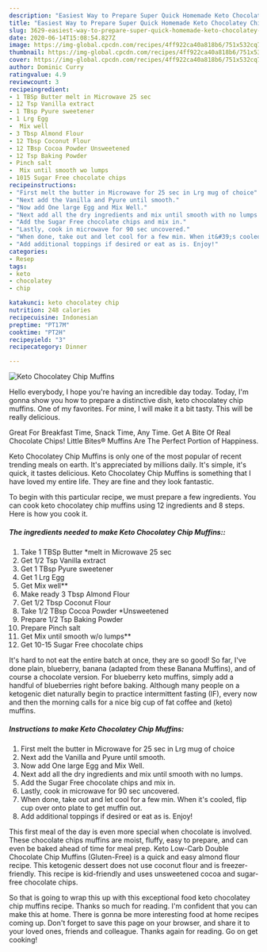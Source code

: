 ```yaml
---
description: "Easiest Way to Prepare Super Quick Homemade Keto Chocolatey Chip Muffins"
title: "Easiest Way to Prepare Super Quick Homemade Keto Chocolatey Chip Muffins"
slug: 3629-easiest-way-to-prepare-super-quick-homemade-keto-chocolatey-chip-muffins
date: 2020-06-14T15:08:54.827Z
image: https://img-global.cpcdn.com/recipes/4ff922ca40a818b6/751x532cq70/keto-chocolatey-chip-muffins-recipe-main-photo.jpg
thumbnail: https://img-global.cpcdn.com/recipes/4ff922ca40a818b6/751x532cq70/keto-chocolatey-chip-muffins-recipe-main-photo.jpg
cover: https://img-global.cpcdn.com/recipes/4ff922ca40a818b6/751x532cq70/keto-chocolatey-chip-muffins-recipe-main-photo.jpg
author: Dominic Curry
ratingvalue: 4.9
reviewcount: 3
recipeingredient:
- 1 TBSp Butter melt in Microwave 25 sec
- 12 Tsp Vanilla extract
- 1 TBsp Pyure sweetener
- 1 Lrg Egg
-  Mix well
- 3 Tbsp Almond Flour
- 12 Tbsp Coconut Flour
- 12 TBsp Cocoa Powder Unsweetened
- 12 Tsp Baking Powder
- Pinch salt
-  Mix until smooth wo lumps
- 1015 Sugar Free chocolate chips
recipeinstructions:
- "First melt the butter in Microwave for 25 sec in Lrg mug of choice"
- "Next add the Vanilla and Pyure until smooth."
- "Now add One large Egg and Mix Well."
- "Next add all the dry ingredients and mix until smooth with no lumps."
- "Add the Sugar Free chocolate chips and mix in."
- "Lastly, cook in microwave for 90 sec uncovered."
- "When done, take out and let cool for a few min. When it&#39;s cooled, flip cup over onto plate to get muffin out."
- "Add additional toppings if desired or eat as is. Enjoy!"
categories:
- Resep
tags:
- keto
- chocolatey
- chip

katakunci: keto chocolatey chip
nutrition: 248 calories
recipecuisine: Indonesian
preptime: "PT17M"
cooktime: "PT2H"
recipeyield: "3"
recipecategory: Dinner

---
```



![Keto Chocolatey Chip Muffins](https://img-global.cpcdn.com/recipes/4ff922ca40a818b6/751x532cq70/keto-chocolatey-chip-muffins-recipe-main-photo.jpg)

Hello everybody, I hope you're having an incredible day today. Today, I'm gonna show you how to prepare a distinctive dish, keto chocolatey chip muffins. One of my favorites. For mine, I will make it a bit tasty. This will be really delicious.

Great For Breakfast Time, Snack Time, Any Time. Get A Bite Of Real Chocolate Chips! Little Bites® Muffins Are The Perfect Portion of Happiness.

Keto Chocolatey Chip Muffins is only one of the most popular of recent trending meals on earth. It's appreciated by millions daily. It's simple, it's quick, it tastes delicious. Keto Chocolatey Chip Muffins is something that I have loved my entire life. They are fine and they look fantastic.


To begin with this particular recipe, we must prepare a few ingredients. You can cook keto chocolatey chip muffins using 12 ingredients and 8 steps. Here is how you cook it.

##### The ingredients needed to make Keto Chocolatey Chip Muffins::

1. Take 1 TBSp Butter *melt in Microwave 25 sec
1. Get 1/2 Tsp Vanilla extract
1. Get 1 TBsp Pyure sweetener
1. Get 1 Lrg Egg
1. Get  Mix well**
1. Make ready 3 Tbsp Almond Flour
1. Get 1/2 Tbsp Coconut Flour
1. Take 1/2 TBsp Cocoa Powder *Unsweetened
1. Prepare 1/2 Tsp Baking Powder
1. Prepare Pinch salt
1. Get  Mix until smooth w/o lumps**
1. Get 10-15 Sugar Free chocolate chips


It&#39;s hard to not eat the entire batch at once, they are so good! So far, I&#39;ve done plain, blueberry, banana (adapted from these Banana Muffins), and of course a chocolate version. For blueberry keto muffins, simply add a handful of blueberries right before baking. Although many people on a ketogenic diet naturally begin to practice intermittent fasting (IF), every now and then the morning calls for a nice big cup of fat coffee and (keto) muffins. 

##### Instructions to make Keto Chocolatey Chip Muffins:

1. First melt the butter in Microwave for 25 sec in Lrg mug of choice
1. Next add the Vanilla and Pyure until smooth.
1. Now add One large Egg and Mix Well.
1. Next add all the dry ingredients and mix until smooth with no lumps.
1. Add the Sugar Free chocolate chips and mix in.
1. Lastly, cook in microwave for 90 sec uncovered.
1. When done, take out and let cool for a few min. When it&#39;s cooled, flip cup over onto plate to get muffin out.
1. Add additional toppings if desired or eat as is. Enjoy!


This first meal of the day is even more special when chocolate is involved. These chocolate chips muffins are moist, fluffy, easy to prepare, and can even be baked ahead of time for meal prep. Keto Low-Carb Double Chocolate Chip Muffins (Gluten-Free) is a quick and easy almond flour recipe. This ketogenic dessert does not use coconut flour and is freezer-friendly. This recipe is kid-friendly and uses unsweetened cocoa and sugar-free chocolate chips. 

So that is going to wrap this up with this exceptional food keto chocolatey chip muffins recipe. Thanks so much for reading. I'm confident that you can make this at home. There is gonna be more interesting food at home recipes coming up. Don't forget to save this page on your browser, and share it to your loved ones, friends and colleague. Thanks again for reading. Go on get cooking!
